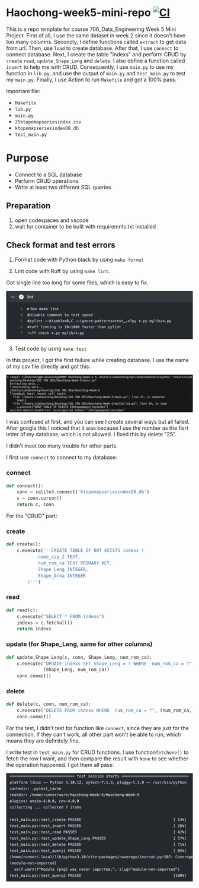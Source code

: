# Haochong-week5-mini-repo [![CI](https://github.com/nogibjj/Haochong-Week-5/actions/workflows/cicd.yml/badge.svg)](https://github.com/nogibjj/Haochong-Week-5/actions/workflows/cicd.yml)
This is a repo template for course 706_Data_Engineering Week 5 Mini Project. First of all, I use the same dataset in week 2 since it doesn't have too many columns. Secondly, I define functions called `extract` to get data from url. Then, use `load` to create database. After that, I use `connect` to connect database.  Next, I create the table "indexs" and perform CRUD by `create` `read`, `update_Shape_Leng` and `delete`. I also define a function called `insert` to help me with CRUD. Consequently, I use `main.py` to use my function in `lib.py`, and use the output of `main.py` and `test_main.py` to test my `main.py`. Finally, I use Action to run `Makefile` and got a 100% pass. 

Important file:
* `Makefile`
* `lib.py`
* `main.py`
* `25ktopomapseriesindex.csv`
* `ktopomapseriesindexDB.db`
* `test_main.py`

# Purpose
- Connect to a SQL database
- Perform CRUD operations
- Write at least two different SQL queries

## Preparation 
1. open codespaces and vscode
2. wait for container to be built with requiremnts.txt installed

## Check format and test errors
1. Format code with Python black by using `make format`

2. Lint code with Ruff by using `make lint`. 

Got single line too long for some files, which is easy to fix.

![Alt text](<截屏2023-09-28 下午1.14.01.png>)

3. Test code by using `make test`

In this project, I got the first failure while creating database. I use the name of my csv file directly and got this:

![Alt text](<截屏2023-09-27 下午11.54.39.png>)

I was confused at first, and you can see I create several ways but all failed. After google this I noticed that it was because I use the number as the fisrt letter of my database, which is not allowed. I fixed this by delete "25".


I didn't meet too many trouble for other parts.

I first use `connect` to connect to my database:

### connect
```python
def connect():
    conn = sqlite3.connect('ktopomapseriesindexDB.db')
    c = conn.cursor()
    return c, conn
```

For the "CRUD" part:

### create
```python
def create():
    c.execute('''CREATE TABLE IF NOT EXISTS indexs (
            name_cap_2 TEXT,
            num_rom_ca TEXT PRIMARY KEY,
            Shape_Leng INTEGER,
            Shape_Area INTEGER
        )''')
```

### read
```python
def read(c):
    c.execute("SELECT * FROM indexs")
    indexs = c.fetchall()
    return indexs
```

### update (for Shape_Leng, same for other columns)
```python
def update_Shape_Leng(c, conn, Shape_Leng, num_rom_ca):
    c.execute("UPDATE indexs SET Shape_Leng = ? WHERE  num_rom_ca = ?", 
              (Shape_Leng, num_rom_ca))
    conn.commit()
```

### delete
```python
def delete(c, conn, num_rom_ca):
    c.execute("DELETE FROM indexs WHERE  num_rom_ca = ?", (num_rom_ca,))
    conn.commit()
```

For the test, I didn't test for function like `connect`, since they are just for the connection. If they can't work, all other part won't be able to run, which means they are definitely fine.

I write test in `test_main.py` for CRUD functions. I use function`fetchone()` to fetch the row I want, and then compare the result with `None` to see whether the operation happened. I got them all pass:



![Alt text](<截屏2023-09-28 下午1.15.28.png>)


